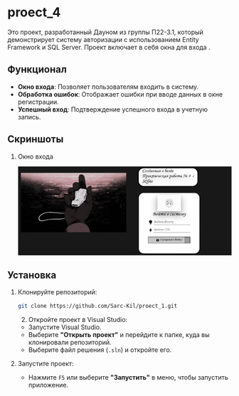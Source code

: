 # proect_4
Это проект, разработанный Дауном из группы П22-3.1, который демонстрирует систему авторизации с использованием Entity Framework и SQL Server. Проект включает в себя окна для входа .

## Функционал

- **Окно входа**: Позволяет пользователям входить в систему.
- **Обработка ошибок**: Отображает ошибки при вводе данных в окне регистрации.
- **Успешный вход**: Подтверждение успешного входа в учетную запись.


## Скриншоты

1. Окно входа
   
   ![](https://github.com/Sarc-Kil/proect_4/blob/master/screnchot/Снимок4.1.PNG)

## Установка

1. Клонируйте репозиторий:
   ```bash
   git clone https://github.com/Sarc-Kil/proect_1.git
    ```
   2. Откройте проект в Visual Studio:
   - Запустите Visual Studio.
   - Выберите **"Открыть проект"** и перейдите к папке, куда вы клонировали репозиторий.
   - Выберите файл решения (`.sln`) и откройте его.


3. Запустите проект:
   - Нажмите `F5` или выберите **"Запустить"** в меню, чтобы запустить приложение.
